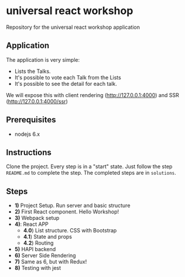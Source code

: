 # universal react workshop
Repository for the universal react workshop application

## Application

The application is very simple:
- Lists the Talks.
- It's possible to vote each Talk from the Lists
- It's possible to see the detail for each talk.

We will expose this with client rendering (http://127.0.0.1:4000) and
SSR (http://127.0.0.1:4000/ssr)

## Prerequisites
- nodejs 6.x

## Instructions
Clone the project. Every step is in a "start" state. Just follow
the step `README.md` to complete the step.
The completed steps are in `solutions`.

## Steps

- **1)** Project Setup. Run server and basic structure
- **2)** First React component. Hello Workshop!
- **3)** Webpack setup
- **4)**: React APP
  - **4.0**) List structure. CSS with Bootstrap
  - **4.1**) State and props
  - **4.2**) Routing
- **5)** HAPI backend
- **6)** Server Side Rendering
- **7)** Same as 6, but with Redux!
- **8)** Testing with jest
